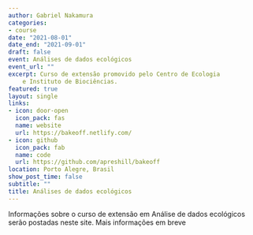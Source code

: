 ```yaml
---
author: Gabriel Nakamura
categories:
- course
date: "2021-08-01"
date_end: "2021-09-01"
draft: false
event: Análises de dados ecológicos
event_url: ""
excerpt: Curso de extensão promovido pelo Centro de Ecologia 
    e Instituto de Biociências.
featured: true
layout: single
links:
- icon: door-open
  icon_pack: fas
  name: website
  url: https://bakeoff.netlify.com/
- icon: github
  icon_pack: fab
  name: code
  url: https://github.com/apreshill/bakeoff
location: Porto Alegre, Brasil
show_post_time: false
subtitle: ""
title: Análises de dados ecológicos
---
```


Informações sobre o curso de extensão em Análise de dados ecológicos serão postadas neste site. Mais informações em breve 
